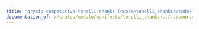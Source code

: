 ```yaml
---
title: "qryxip-competitive-tonelli-shanks (<code>tonelli_shanks</code>)"
documentation_of: //crates/modulo/manifests/tonelli_shanks/../../sourcefiles/tonelli_shanks.rs
---
```


